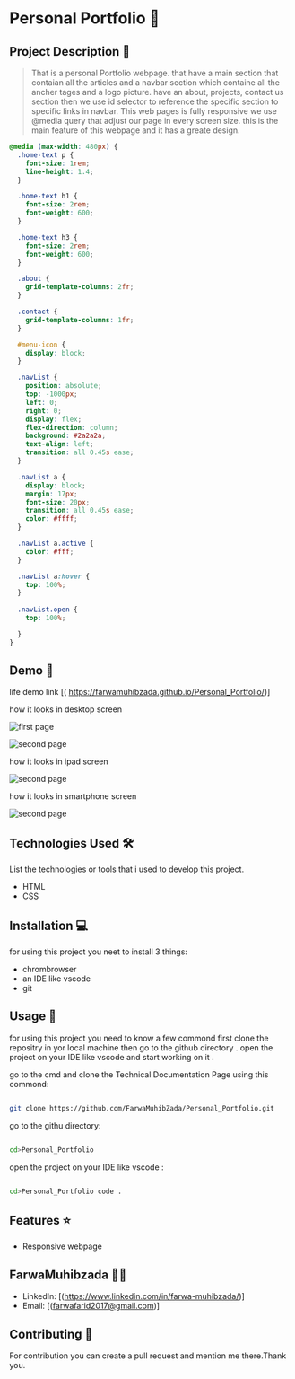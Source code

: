 # Personal Portfolio  🚀

## Project Description 📝

> That is a personal Portfolio webpage. that have a main section that contaian all the articles and a navbar section which containe all the ancher tages and a logo picture. have an about, projects, contact us section then we use id selector to reference the specific section to specific links in navbar. This web pages is fully responsive we use @media query that adjust our page in every screen size. this is the main feature of this webpage and it has a greate design. 
>


```css
@media (max-width: 480px) {
  .home-text p {
    font-size: 1rem;
    line-height: 1.4;
  }

  .home-text h1 {
    font-size: 2rem;
    font-weight: 600;
  }

  .home-text h3 {
    font-size: 2rem;
    font-weight: 600;
  }

  .about {
    grid-template-columns: 2fr;
  }

  .contact {
    grid-template-columns: 1fr;
  }

  #menu-icon {
    display: block;
  }

  .navList {
    position: absolute;
    top: -1000px;
    left: 0;
    right: 0;
    display: flex;
    flex-direction: column;
    background: #2a2a2a;
    text-align: left;
    transition: all 0.45s ease;
  }

  .navList a {
    display: block;
    margin: 17px;
    font-size: 20px;
    transition: all 0.45s ease;
    color: #ffff;
  }

  .navList a.active {
    color: #fff;
  }

  .navList a:hover {
    top: 100%;
  }
  
  .navList.open {
    top: 100%;

  }
}


```



## Demo 📸

life demo link [( https://farwamuhibzada.github.io/Personal_Portfolio/)]

how it looks in desktop screen

![first page](./img/desktop2.PNG)

![second page](./img/dwsktop2.PNG)

how it looks in ipad screen

![second page](./img/ipad.PNG)

how it looks in smartphone screen

![second page](./img/mobile.PNG)







## Technologies Used 🛠️

List the technologies or tools that i used to develop this project. 
- HTML
- CSS


## Installation 💻

for using this project you neet to install 3 things:

- chrombrowser
- an IDE like vscode
- git



## Usage 🎯

for using this project you need to know a few commond first clone the repositry in yor local machine then go to the github directory . open the project on your IDE like vscode and start working on it .


go to the cmd and clone the Technical Documentation Page 
using this commond:
```bash

git clone https://github.com/FarwaMuhibZada/Personal_Portfolio.git 
```
go to the githu directory:
```bash

cd>Personal_Portfolio

```
open the project on your IDE like vscode :

```bash

cd>Personal_Portfolio code .

```


## Features ⭐
- Responsive webpage


## FarwaMuhibzada 👩‍💻



- LinkedIn: [(https://www.linkedin.com/in/farwa-muhibzada/)]
- Email: [(farwafarid2017@gmail.com)]

## Contributing 🤝
For contribution you can create a pull request and mention me there.Thank you.



